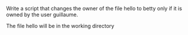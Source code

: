 Write a script that changes the owner of the file hello to betty only if it is owned by the user guillaume.

The file hello will be in the working directory


